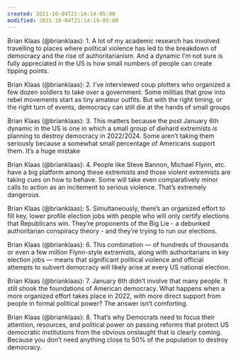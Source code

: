 ```yaml
---
created: 2021-10-04T21:14:14-05:00
modified: 2021-10-04T21:14:19-05:00
---
```


Brian Klaas (@brianklaas): 1. A lot of my academic research has involved travelling to places where political violence has led to the breakdown of democracy and the rise of authoritarianism. And a dynamic I’m not sure is fully appreciated in the US is how small numbers of people can create tipping points.

Brian Klaas (@brianklaas): 2. I’ve interviewed coup plotters who organized a few dozen soldiers to take over a government. Some militias that grow into rebel movements start as tiny amateur outfits. But with the right timing, or the right turn of events, democracy can still die at the hands of small groups

Brian Klaas (@brianklaas): 3. This matters because the post January 6th dynamic in the US is one in which a small group of diehard extremists *is* planning to destroy democracy in 2022/2024. Some aren’t taking them seriously because a somewhat small percentage of Americans support them. It’s a huge mistake

Brian Klaas (@brianklaas): 4. People like Steve Bannon, Michael Flynn, etc. have a big platform among these extremists and those violent extremists are taking cues on how to behave. Some will take even comparatively minor calls to action as an incitement to serious violence. That’s extremely dangerous.

Brian Klaas (@brianklaas): 5. Simultaneously, there’s an organized effort to fill key, lower profile election jobs with people who will only certify elections that Republicans win. They’re proponents of the Big Lie - a debunked authoritarian conspiracy theory - and they’re trying to run our elections.

Brian Klaas (@brianklaas): 6. This combination — of hundreds of thousands or even a few million Flynn-style extremists, along with authoritarians in key election jobs — means that significant political violence and official attempts to subvert democracy will likely arise at every US national election.

Brian Klaas (@brianklaas): 7. January 6th didn’t involve that many people. It still shook the foundations of American democracy. What happens when a more organized effort takes place in 2022, with more direct support from people in formal political power? The answer isn’t comforting.

Brian Klaas (@brianklaas): 8. That’s why Democrats need to focus their attention, resources, and political power on passing reforms that protect US democratic institutions from the obvious onslaught that is clearly coming. Because you don’t need anything close to 50% of the population to destroy democracy.
